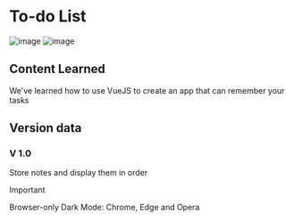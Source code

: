 # To-do List

![image](https://github.com/rodrigoespigares/to-doList/assets/94736646/f475a9c8-42d5-4439-95a6-d42650a27249)
![image](https://github.com/rodrigoespigares/to-doList/assets/94736646/e6489a2f-ee15-4b2a-b667-eb4cca5188d5)

## Content Learned
We've learned how to use VueJS to create an app that can remember your tasks

## Version data
### V 1.0
Store notes and display them in order

> [!IMPORTANT]
> Browser-only Dark Mode: Chrome, Edge and Opera
